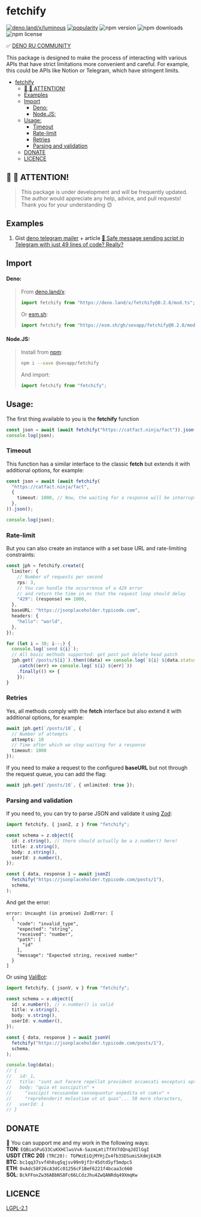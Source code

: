 # fetchify

[![deno.land/x/luminous](https://shield.deno.dev/x/fetchify)](https://deno.land/x/fetchify)
[![popularity](https://deno.land/badge/fetchify/popularity)](https://deno.land/x/fetchify)
![npm version](https://img.shields.io/npm/v/@sevapp/fetchify)
![npm downloads](https://img.shields.io/npm/dt/@sevapp/fetchify)
![npm license](https://img.shields.io/npm/l/@sevapp/fetchify)

✅ [DENO RU COMMUNITY](https://t.me/+3rL7e9JzPLRhZTli)

This package is designed to make the process of interacting with various APIs
that have strict limitations more convenient and careful. For example, this
could be APIs like Notion or Telegram, which have stringent limits.

- [fetchify](#fetchify)
  - [👋 👋 ATTENTION!](#--attention)
  - [Examples](#examples)
  - [Import](#import)
      - [Deno:](#deno)
      - [Node.JS:](#nodejs)
  - [Usage:](#usage)
    - [Timeout](#timeout)
    - [Rate-limit](#rate-limit)
    - [Retries](#retries)
    - [Parsing and validation](#parsing-and-validation)
  - [DONATE](#donate)
  - [LICENCE](#licence)

## 👋 👋 ATTENTION!

> This package is under development and will be frequently updated. The author
> would appreciate any help, advice, and pull requests! Thank you for your
> understanding 😊

## Examples

1. Gist [deno telegram mailer](https://gist.github.com/sevapp/876e76399c2f88129f5259e17afe9582) + article [💌 Safe message sending script in Telegram with just 49 lines of code? Really?](https://dev.to/sevapp/safe-message-sending-script-in-telegram-with-just-49-lines-of-code-really-18jf)
   

## Import

#### Deno:

> From [deno.land/x](https://deno.land/x/fetchify):
>
> ```ts
> import fetchify from "https://deno.land/x/fetchify@0.2.8/mod.ts";
> ```
>
> Or [esm.sh](esm.sh):
>
> ```ts
> import fetchify from "https://esm.sh/gh/sevapp/fetchify@0.2.8/mod.ts";
> ```

#### Node.JS:

> Install from [npm](https://www.npmjs.com/package/@sevapp/fetchify):
>
> ```bash
> npm i --save @sevapp/fetchify
> ```
>
> And import:
>
> ```ts
> import fetchify from "fetchify";
> ```

## Usage:

The first thing available to you is the **fetchify** function

```ts
const json = await (await fetchify("https://catfact.ninja/fact")).json();
console.log(json);
```

### Timeout

This function has a similar interface to the classic **fetch** but extends it
with additional options, for example:

```ts
const json = await (await fetchify(
  "https://catfact.ninja/fact",
  {
    timeout: 1000, // Now, the waiting for a response will be interrupted after 1000 ms.
  },
)).json();

console.log(json);
```

### Rate-limit

But you can also create an instance with a set base URL and rate-limiting
constraints:

```ts
const jph = fetchify.create({
  limiter: {
    // Number of requests per second
    rps: 3,
    // You can handle the occurrence of a 429 error
    // and return the time in ms that the request loop should delay
    "429": (response) => 1000,
  },
  baseURL: "https://jsonplaceholder.typicode.com",
  headers: {
    "hello": "world",
  },
});

for (let i = 30; i--;) {
  console.log(`send ${i}`);
  // All basic methods supported: get post put delete head patch
  jph.get(`/posts/${i}`).then((data) => console.log(`${i} ${data.status}`))
    .catch((err) => console.log(`${i} ${err}`))
    .finally(() => {
    });
}
```

### Retries

Yes, all methods comply with the **fetch** interface but also extend it with
additional options, for example:

```ts
await jph.get(`/posts/10`, {
  // Number of attempts
  attempts: 10
  // Time after which we stop waiting for a response
  timeout: 1000
});
```

If you need to make a request to the configured **baseURL** but not through the
request queue, you can add the flag:

```ts
await jph.get(`/posts/10`, { unlimited: true });
```

### Parsing and validation

If you need to, you can try to parse JSON and validate it using
[Zod](https://github.com/colinhacks/zod):

```ts
import fetchify, { jsonZ, z } from "fetchify";

const schema = z.object({
  id: z.string(), // there should actually be a z.number() here!
  title: z.string(),
  body: z.string(),
  userId: z.number(),
});

const { data, response } = await jsonZ(
  fetchify("https://jsonplaceholder.typicode.com/posts/1"),
  schema,
);
```

And get the error:

```
error: Uncaught (in promise) ZodError: [
  {
    "code": "invalid_type",
    "expected": "string",
    "received": "number",
    "path": [
      "id"
    ],
    "message": "Expected string, received number"
  }
]
```

Or using [ValiBot](https://github.com/fabian-hiller/valibot):

```ts
import fetchify, { jsonV, v } from "fetchify";

const schema = v.object({
  id: v.number(), // v.number() is valid
  title: v.string(),
  body: v.string(),
  userId: v.number(),
});

const { data, response } = await jsonV(
  fetchify("https://jsonplaceholder.typicode.com/posts/1"),
  schema,
);

console.log(data);
// {
//   id: 1,
//   title: "sunt aut facere repellat provident occaecati excepturi optio reprehenderit",
//   body: "quia et suscipit\n" +
//     "suscipit recusandae consequuntur expedita et cum\n" +
//     "reprehenderit molestiae ut ut quas"... 58 more characters,
//   userId: 1
// }
```

## DONATE

🫶 You can support me and my work in the following ways: <br>
**TON**: ```EQBiaSPuG33CuKXHClwsVvA-SazmLmtiTfXV7dQnqJdIlGgI```<br>
**USDT (TRC 20)** ```(TRC20): TGPWzEiQjMYHjZx4fb3SDSumiSXdmjE4ZR```<br>
**BTC**: ```bc1qq37svf4h8sg5qjsv99n9jf3r45dtd5yf5mdpc5```<br>
**ETH**: ```0xAdc58F26cA3dCc01256cF1BeF6221f4bcaa3c660```<br>
**SOL**: ```BckFFoxZw36ABbNS8Fc66LCdzJhu4ZwQANRdq49XmqKw```<br>

## LICENCE

[LGPL-2.1](https://github.com/sevapp/fetchify/blob/main/LICENSE)
